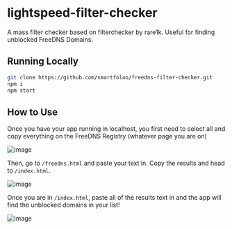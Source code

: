 # lightspeed-filter-checker
A mass filter checker based on filterchecker by rare1k. Useful for finding unblocked FreeDNS Domains.

## Running Locally

```bash
git clone https://github.com/smartfoloo/freedns-filter-checker.git
npm i
npm start
```

## How to Use

Once you have your app running in localhost, you first need to select all and copy everything on the FreeDNS Registry (whatever page you are on)

![image](https://github.com/user-attachments/assets/2f11ed15-2d4c-45e8-a8c9-ce75fce42fc1)

Then, go to `/freedns.html` and paste your text in. Copy the results and head to `/index.html`.

![image](https://github.com/user-attachments/assets/40e3ee3a-03a1-4801-9ede-046eb79b2041)

Once you are in `/index.html`, paste all of the results text in and the app will find the unblocked domains in your list!

![image](https://github.com/user-attachments/assets/a4f44a4f-5d44-4047-9960-187c6cc4308c)
